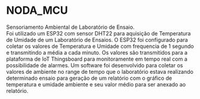 # NODA_MCU
Sensoriamento Ambiental de Laboratório de Ensaio.  
Foi utilizado um ESP32 com sensor DHT22 para aquisição de Temperatura de Umidade de um Laboratório de Ensaios. 
O ESP32 foi configurado para coletar os valores de Temperatura e Umidade com frequencia de 1 segundo e transmitindo a média a cada minuto. 
Os valores são transmitidos para a plataforma de IoT Thingsboard para monitoramente em tempo real com a possibilidade de alarmes.
Um software foi desenvolvido para coletar os valores de ambiente no range de tempo que o laboratório estava realizando determinado ensaio
para geração de um relatório com o gráfico de temperatura e umidade ambiente e seu valor médio para ser anexado ao relatório.
